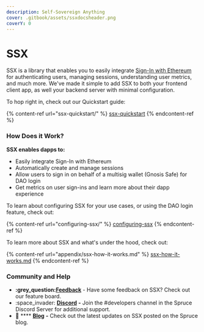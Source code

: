 ```yaml
---
description: Self-Sovereign Anything
cover: .gitbook/assets/ssxdocsheader.png
coverY: 0
---
```


# SSX

SSX is a library that enables you to easily integrate [Sign-In with Ethereum](https://eips.ethereum.org/EIPS/eip-4361) for authenticating users, managing sessions, understanding user metrics, and much more. We've made it simple to add SSX to both your frontend client app, as well your backend server with minimal configuration.&#x20;

To hop right in, check out our Quickstart guide:

{% content-ref url="ssx-quickstart/" %}
[ssx-quickstart](ssx-quickstart/)
{% endcontent-ref %}

### **How Does it Work?**

**SSX enables dapps to:**

* Easily integrate Sign-In with Ethereum
* Automatically create and manage sessions
* Allow users to sign in on behalf of a multisig wallet (Gnosis Safe) for DAO login
* Get metrics on user sign-ins and learn more about their dapp experience

To learn about configuring SSX for your use cases, or using the DAO login feature, check out:&#x20;

{% content-ref url="configuring-ssx/" %}
[configuring-ssx](configuring-ssx/)
{% endcontent-ref %}

To learn more about SSX and what's under the hood, check out:

{% content-ref url="appendix/ssx-how-it-works.md" %}
[ssx-how-it-works.md](appendix/ssx-how-it-works.md)
{% endcontent-ref %}

### Community and Help

* ****:grey\_question:****[**Feedback**](https://feedback.ssx.id) - Have some feedback on SSX? Check out our feature board.&#x20;
* :space\_invader: [**Discord**](https://discord.com/invite/WjvuYqvm5Y) **-** Join the #developers channel in the Spruce Discord Server for additional support.
* :book: **** [**Blog**](https://blog.spruceid.com) **-** Check out the latest updates on SSX posted on the Spruce blog.
